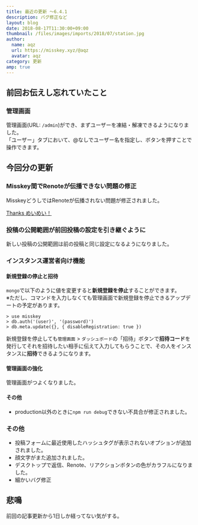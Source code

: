 ```yaml
---
title: 最近の更新 ～6.4.1
description: バグ修正など
layout: blog
date: 2018-08-17T11:30:00+09:00
thumbnail: /files/images/imports/2018/07/station.jpg
author:
  name: aqz
  url: https://misskey.xyz/@aqz
  avatar: aqz
category: 更新
amp: true
---
```

## 前回お伝えし忘れていたこと
### 管理画面
管理画面(URL: `/admin`)ができ、まずユーザーを凍結・解凍できるようになりました。  
「ユーザー」タブにおいて、@なしでユーザー名を指定し、ボタンを押すことで操作できます。

## 今回分の更新

### Misskey間でRenoteが伝播できない問題の修正
MisskeyどうしではRenoteが伝播されない問題が修正されました。

[Thanks めいめい！](https://github.com/syuilo/misskey/pull/2278)

### 投稿の公開範囲が前回投稿の設定を引き継ぐように
新しい投稿の公開範囲は前の投稿と同じ設定になるようになりました。

### インスタンス運営者向け機能
#### 新規登録の停止と招待
`mongo`で以下のように値を変更すると**新規登録を停止**することができます。  
※ただし、コマンドを入力しなくても管理画面で新規登録を停止できるアップデートの予定があります。

```
> use misskey
> db.auth('(user)', '(password)')
> db.meta.update({}, { disableRegistration: true })
```

新規登録を停止しても`管理画面` > `ダッシュボード`の「招待」ボタンで**招待コード**を発行してそれを招待したい相手に伝えて入力してもらうことで、その人をインスタンスに**招待**できるようになります。

#### 管理画面の強化
管理画面がつよくなりました。

#### その他
- production以外のときに`npm run debug`できない不具合が修正されました。

### その他

- 投稿フォームに最近使用したハッシュタグが表示されないオプションが追加されました。
- 顔文字がまた追加されました。
- デスクトップで返信、Renote、リアクションボタンの色がカラフルになりました。
- 細かいバグ修正

## 悲鳴
前回の記事更新から1日しか経ってない気がする。